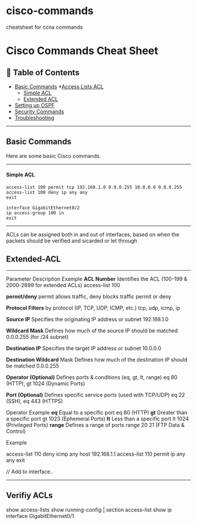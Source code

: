 # cisco-commands
cheatsheet for ccna commands


# Cisco Commands Cheat Sheet

## 📜 Table of Contents
- [Basic Commands](#basic-commands)
  *[Access Lists ACL](#routing-commands)
    + [Simple ACL](#Simple-ACL)
    + [Extended ACL](#Extended-ACL)
- [Setting up OSPF](#switching-commands)
- [Security Commands](#security-commands)
- [Troubleshooting](#troubleshooting)

---

## Basic Commands
Here are some basic Cisco commands.


---

#### Simple ACL
```
access-list 100 permit tcp 192.168.1.0 0.0.0.255 10.0.0.0 0.0.0.255 
access-list 100 deny ip any any
exit

interface GigabitEthernet0/2
ip access-group 100 in   
exit
```
---
ACLs can be assigned both in and out of interfaces, based on when the packets should be verified and sicarded or let through


## Extended-ACL
---
Parameter	Description	Example
**ACL Number**	Identifies the ACL (100-199 & 2000-2699 for extended ACLs)	access-list 100

**permit/deny**	permit allows traffic, deny blocks traffic	permit or deny

**Protocol	Filters** by protocol (IP, TCP, UDP, ICMP, etc.)	tcp, udp, icmp, ip

**Source IP**	Specifies the originating IP address or subnet	192.168.1.0

**Wildcard Mask**	Defines how much of the source IP should be matched	0.0.0.255 (for /24 subnet)

**Destination IP**	Specifies the target IP address or subnet	10.0.0.0

**Destination Wildcard** Mask	Defines how much of the destination IP should be matched	0.0.0.255

**Operator (Optional)**	Defines ports & conditions (eq, gt, lt, range)	eq 80 (HTTP), gt 1024 (Dynamic Ports)

**Port (Optional)**	Defines specific service ports (used with TCP/UDP)	eq 22 (SSH), eq 443 (HTTPS)

Operator	Example
**eq**	Equal to a specific port	eq 80 (HTTP)
**gt**	Greater than a specific port	gt 1023 (Ephemeral Ports)
**lt**	Less than a specific port	lt 1024 (Privileged Ports)
**range**	Defines a range of ports	range 20 21 (FTP Data & Control)

Example

access-list 110 deny icmp any host 192.168.1.1
access-list 110 permit ip any any
exit

//
Add to interface..

---

## Verifiy ACLs

show access-lists
show running-config | section access-list
show ip interface GigabitEthernet0/1



```sh



